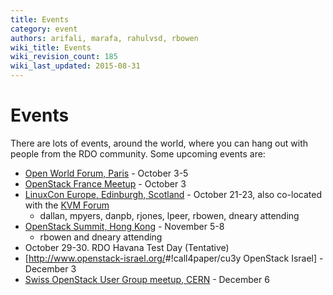 ```yaml
---
title: Events
category: event
authors: arifali, marafa, rahulvsd, rbowen
wiki_title: Events
wiki_revision_count: 185
wiki_last_updated: 2015-08-31
---
```


# Events

There are lots of events, around the world, where you can hang out with people from the RDO community. Some upcoming events are:

*   [Open World Forum, Paris](http://www.openworldforum.org/en/) - October 3-5
*   [OpenStack France Meetup](http://www.meetup.com/OpenStack-France/events/133517702/) - October 3
*   [LinuxCon Europe, Edinburgh, Scotland](http://events.linuxfoundation.org/events/linuxcon-europe) - October 21-23, also co-located with the [KVM Forum](http://events.linuxfoundation.org/events/kvm-forum)
    -   dallan, mpyers, danpb, rjones, lpeer, rbowen, dneary attending
*   [OpenStack Summit, Hong Kong](http://www.openstack.org/summit/openstack-summit-hong-kong-2013/) - November 5-8
    -   rbowen and dneary attending
*   October 29-30. RDO Havana Test Day (Tentative)
*   [<http://www.openstack-israel.org/>#!call4paper/cu3y OpenStack Israel] - December 3
*   [Swiss OpenStack User Group meetup, CERN](http://www.meetup.com/openstack-ch/events/138151562/) - December 6
